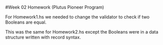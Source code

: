 #Week 02 Homework (Plutus Pioneer Program)

For Homework1.hs we needed to change the validator to check if two Booleans are equal.

This was the same for Homework2.hs except the Booleans were in a data structure written with record syntax.
